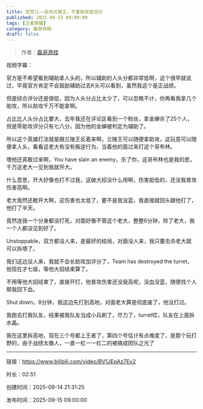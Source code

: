 ```yaml
---
title: 空空儿——反向兰陵王，不拿助攻就没分
published: 2025-09-15 09:00:00
tags: [王者荣耀]
category: 磊哥视频
draft: false
---
```



> 作者：[磊哥游戏](https://space.bilibili.com/268941858)

视频字幕：

官方是不希望看到辅助拿人头的，所以辅助的人头分都非常低啊，这个很早就说过，毕竟官方肯定不会鼓励辅助过去K头可以看到，虽然我这个是正战绩。

但是综合评分还是很低，因为人头分占比太少了，可以忽略不计，你再看我拿几个助攻，所以助攻千万不能拿啊。

占比比人头分占比要大，去年我还在评论区看到一个粉丝，拿金蝉杀了25个人，但是零助攻评分只有七八分，因为他的金蝉被判定为辅助了。

所以这个英雄打法就是跟兰陵王反着来啊，兰陵王可以随便拿助攻，这玩意可以随便拿人头，看看这老大有没有叛逆行为，当着他的面过来打这个哥布林。

嘿他还真敢过来啊，You have slain an enemy，杀了你，这哥布林也是我的恩，千万这老大一见到我就开大。

什么意思，开大好像也打不过我，这破大招没什么用啊，伤害挺低的，还没我普攻伤害高啊。

老大竟然还敢开大啊，这伤害也太低了，要不是我没蓝，我直接就回头跟他打了，他打了半天。

竟然连我一个分身都没打死，对面好像不管这个老大，整整6分钟，除了老大，我一个人都没见到好了。

Unstoppable，双方都没人来，是最好的结局，对面没人来，我只要击杀老大就可以拆塔了。

我们这边没人来，我就不会长助攻加评分了，Team has destroyed the turret，他现在才七级，等他大招结束算了。

不用等他大招结束了，直接开打，他普攻伤害还没我高呢，没血没蓝，随便找个人帮我回下血。

Shut down，8分钟，我这边先打到高地，对面老大算是彻底废了，他没打过。

我跑去打我队友，结果被我队友当成小兵刷了，尽力了，turret哎，队友在上面拆水晶。

我在这里拆高地，现在三个号都上王者了，第四个号估计有点难度了，是那个玩打野的，由于战绩太像人，一直一杠一一杠二的被搞成团队之光了

---

链接：https://www.bilibili.com/video/BV1JEpAz7Ev2

时长：02:51

创建时间：2025-09-14 21:31:25

发布时间：2025-09-15 09:00:00
